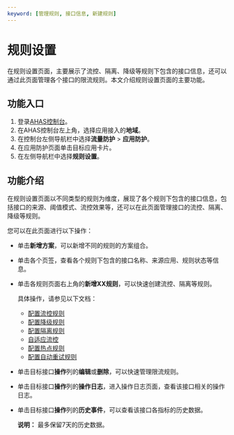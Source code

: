 ```yaml
---
keyword: [管理规则, 接口信息, 新建规则]
---
```


# 规则设置

在规则设置页面，主要展示了流控、隔离、降级等规则下包含的接口信息，还可以通过此页面管理各个接口的限流规则。本文介绍规则设置页面的主要功能。

## 功能入口

1.  登录[AHAS控制台](https://ahas.console.aliyun.com/)。
2.  在AHAS控制台左上角，选择应用接入的**地域**。
3.  在控制台左侧导航栏中选择**流量防护** \> **应用防护**。
4.  在应用防护页面单击目标应用卡片。
5.  在左侧导航栏中选择**规则设置**。

## 功能介绍

在规则设置页面以不同类型的规则为维度，展现了各个规则下包含的接口信息，包括接口的来源、阈值模式、流控效果等，还可以在此页面管理接口的流控、隔离、降级等规则。

您可以在此页面进行以下操作：

-   单击**新增方案**，可以新增不同的规则的方案组合。
-   单击各个页签，查看各个规则下包含的接口名称、来源应用、规则状态等信息。
-   单击各规则页面右上角的**新增XX规则**，可以快速创建流控、隔离等规则。

    具体操作，请参见以下文档：

    -   [配置流控规则](/cn.zh-CN/流量防护/应用防护/配置规则/配置流控规则.md)
    -   [配置降级规则](/cn.zh-CN/流量防护/应用防护/配置规则/配置降级规则.md)
    -   [配置隔离规则](/cn.zh-CN/流量防护/应用防护/配置规则/配置隔离规则.md)
    -   [自适应流控](/cn.zh-CN/流量防护/应用防护/配置规则/自适应流控.md)
    -   [配置热点规则](/cn.zh-CN/流量防护/应用防护/配置规则/配置热点规则.md)
    -   [配置自动重试规则](/cn.zh-CN/流量防护/应用防护/配置规则/配置自动重试规则.md)
-   单击目标接口**操作**列的**编辑**或**删除**，可以快速管理限流规则。
-   单击目标接口**操作**列的**操作日志**，进入操作日志页面，查看该接口相关的操作日志。
-   单击目标接口**操作**列的**历史事件**，可以查看该接口各指标的历史数据。

    **说明：** 最多保留7天的历史数据。


